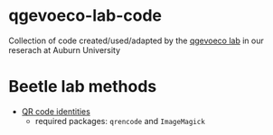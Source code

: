 # qgevoeco-lab-code
Collection of code created/used/adapted by the [qgevoeco lab](https://qgevoeco.com) in our reserach at Auburn University

# Beetle lab methods

  - [QR code identities]()
    - required packages: `qrencode` and `ImageMagick`  
  
